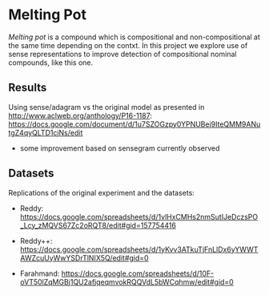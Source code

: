 # Melting Pot

*Melting pot* is a compound which is compositional and non-compositional at the same time depending on the contxt. In this project we explore use of sense representations to improve detection of compositional nominal compounds, like this one.

## Results

Using sense/adagram vs the original model as presented in http://www.aclweb.org/anthology/P16-1187: 
https://docs.google.com/document/d/1u7SZOGzpy0YPNUBej9IteQMM9ANutgZ4qyQLTD1cjNs/edit 

- some improvement based on sensegram currently observed 

## Datasets 

Replications of the original experiment and the datasets:

- Reddy: https://docs.google.com/spreadsheets/d/1vlHxCMHs2nmSutIJeDczsPO_Lcy_zMQVS67Zc2oRQT8/edit#gid=157754416 

- Reddy++: https://docs.google.com/spreadsheets/d/1yKvv3ATkuTjFnLlDx6yYWWTAWZcuUyWwYSDrTlNIX5Q/edit#gid=0

- Farahmand: https://docs.google.com/spreadsheets/d/10F-oVT50lZqMGBj1QU2afjqeqmvokRQQVdL5bWCqhmw/edit#gid=0 



